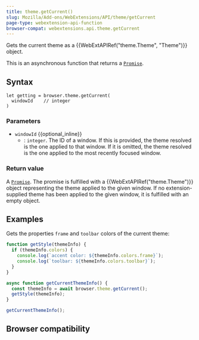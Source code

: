 ```yaml
---
title: theme.getCurrent()
slug: Mozilla/Add-ons/WebExtensions/API/theme/getCurrent
page-type: webextension-api-function
browser-compat: webextensions.api.theme.getCurrent
---
```




Gets the current theme as a {{WebExtAPIRef("theme.Theme", "Theme")}} object.

This is an asynchronous function that returns a [`Promise`](/Web/JavaScript/Reference/Global_Objects/Promise).

## Syntax

```js-nolint
let getting = browser.theme.getCurrent(
  windowId    // integer
)
```

### Parameters

- `windowId` {{optional_inline}}
  - : `integer`. The ID of a window. If this is provided, the theme resolved is the one applied to that window. If it is omitted, the theme resolved is the one applied to the most recently focused window.

### Return value

A [`Promise`](/Web/JavaScript/Reference/Global_Objects/Promise). The promise is fulfilled with a {{WebExtAPIRef("theme.Theme")}} object representing the theme applied to the given window. If no extension-supplied theme has been applied to the given window, it is fulfilled with an empty object.

## Examples

Gets the properties `frame` and `toolbar` colors of the current theme:

```js
function getStyle(themeInfo) {
  if (themeInfo.colors) {
    console.log(`accent color: ${themeInfo.colors.frame}`);
    console.log(`toolbar: ${themeInfo.colors.toolbar}`);
  }
}

async function getCurrentThemeInfo() {
  const themeInfo = await browser.theme.getCurrent();
  getStyle(themeInfo);
}

getCurrentThemeInfo();
```



## Browser compatibility


